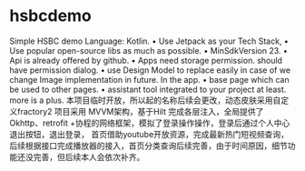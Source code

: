 # hsbcdemo
Simple HSBC demo
Language: Kotlin.
• Use Jetpack as your Tech Stack, 
• Use popular open-source libs as much as possible.
• MinSdkVersion 23.
• Api is already offered by github.
• Apps need storage permission. should have permission dialog.
• use Design Model to replace easily in case of we change Image implementation in future. In the app. 
• base page which can be used to other pages. 
• assistant tool integrated to your project at least. more is a plus.
本项目临时开放，所以起的名称后续会更改，动态皮肤采用自定义fractory2
项目采用 MVVM架构，基于Hilt 完成各层注入，全局提供了Okhttp、retrofit +协程的网络框架，模拟了登录操作操作，登录后通过个人中心退出按钮，退出登录，
首页借助youtube开放资源，完成最新热门短视频查询，后续根据接口完成播放器的接入，首页分类查询后续完善，由于时间原因，细节功能还没完善，但后续本人会依次补齐。


